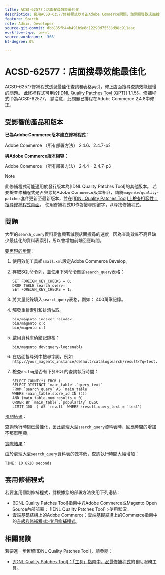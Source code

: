 ```yaml
---
title: ACSD-62577：店面搜尋效能最佳化
description: 套用ACSD-62577修補程式以修正Adobe Commerce問題，該問題導致店面搜尋效能因大型「search_query」表格導致查詢執行速度緩慢而降低。
feature: Search
role: Admin, Developer
source-git-commit: dbb185fb44b491b9e8d12290d75538d98c911eac
workflow-type: tm+mt
source-wordcount: '366'
ht-degree: 0%

---
```


# ACSD-62577：店面搜尋效能最佳化

ACSD-62577修補程式透過最佳化查詢和表格索引，修正店面搜尋查詢效能緩慢的問題。 此修補程式可用於[[!DNL Quality Patches Tool (QPT)]](/help/tools/quality-patches-tool/quality-patches-tool-to-self-serve-quality-patches.md) 1.1.56。修補程式ID為ACSD-62577。 請注意，此問題已排程在Adobe Commerce 2.4.8中修正。

## 受影響的產品和版本

**已為Adobe Commerce版本建立修補程式：**

Adobe Commerce （所有部署方法） 2.4.6、2.4.7-p2

**與Adobe Commerce版本相容：**

Adobe Commerce （所有部署方法） 2.4.4 - 2.4.7-p3

>[!NOTE]
>
>此修補程式可能適用於發行版本為[!DNL Quality Patches Tool]的其他版本。 若要檢查修補程式是否與您的Adobe Commerce版本相容，請將`magento/quality-patches`套件更新至最新版本，並在[[!DNL Quality Patches Tool]上檢查相容性：搜尋修補程式頁面](https://experienceleague.adobe.com/tools/commerce-quality-patches/index.html?lang=zh-Hant)。 使用修補程式ID作為搜尋關鍵字，以尋找修補程式。

## 問題

大型的`search_query`資料表會顯著減慢店面搜尋的速度，因為查詢效率不高且缺少最佳化的資料表索引，所以會增加前端回應時間。

<u>要再現的步驟</u>：

1. 使用效能工具組`small.xml`設定Adobe Commerce Develop。
1. 存取SQL命令列，並使用下列命令刪除`search_query`表格：

   ```
   SET FOREIGN_KEY_CHECKS = 0;  
   DROP TABLE search_query;  
   SET FOREIGN_KEY_CHECKS = 1;  
   ```

1. 將大量記錄填入`search_query`表格，例如： 400萬筆記錄。
1. 觸發重新索引和排清快取。

   ```
   bin/magento indexer:reindex  
   bin/magento c:c  
   bin/magento c:f  
   ```

1. 啟用資料庫偵錯記錄檔：

   ```
   bin/magento dev:query-log:enable  
   ```

1. 在店面搜尋列中搜尋字詞，例如
   `http://your_magento_instance/default/catalogsearch/result/?q=test.`
1. 檢查`db.log`是否有下列SQL的查詢執行時間：

   ```
   SELECT COUNT(*) FROM (  
   SELECT DISTINCT `main_table`.`query_text`  
   FROM `search_query` AS `main_table`  
   WHERE (main_table.store_id IN (1))  
   AND (main_table.num_results > 0)  
   ORDER BY `main_table`.`popularity` DESC  
   LIMIT 100  ) AS `result` WHERE (result.query_text = 'test')  
   ```

<u>預期結果</u>：

查詢執行時間已最佳化，因此處理大型`search_query`資料表時，回應時間的增加不那麼明顯。

<u>實際結果</u>：

由於處理大型`search_query`資料表的效率低，查詢執行時間大幅增加：

```
TIME: 10.8520 seconds  
```

## 套用修補程式

若要套用個別修補程式，請根據您的部署方法使用下列連結：

* [!DNL Quality Patches Tool]指南中的Adobe Commerce或Magento Open Source內部部署： [[!DNL Quality Patches Tool] >使用狀況](/help/tools/quality-patches-tool/usage.md)。
* 雲端基礎結構上的Adobe Commerce：雲端基礎結構上的Commerce指南中的[升級和修補程式>套用修補程式](https://experienceleague.adobe.com/docs/commerce-cloud-service/user-guide/develop/upgrade/apply-patches.html?lang=zh-Hant)。

## 相關閱讀

若要進一步瞭解[!DNL Quality Patches Tool]，請參閱：

* [[!DNL Quality Patches Tool]：「工具」指南中，品質修補程式](/help/tools/quality-patches-tool/quality-patches-tool-to-self-serve-quality-patches.md)的自助服務工具。
